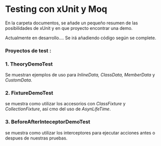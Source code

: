# Testing con xUnit y Moq

En la carpeta documentos, se añade un pequeño resumen de las posibilidades de xUnit y en que proyecto encontrar una demo.

Actualmente en desarrollo.... Se irá añadiendo código según se complete.

### Proyectos de test :

### 1. TheoryDemoTest

Se muestran ejemplos de uso para *InlineData, ClassData, MemberData* y *CustomData*.

### 2. FixtureDemoTest

se muestra como utilizar los accesorios con *ClassFixture* y *CollectionFixture*, así cmo del uso de *AsynLifeTime*.

### 3. BeforeAfterInteceptorDemoTest

se muestra como utilizar los interceptores para ejecutar acciones antes o despues de nuestras pruebas.